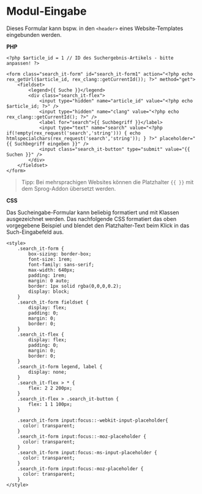 # Modul-Eingabe

Dieses Formular kann bspw. in den `<header>` eines Website-Templates eingebunden werden.

**PHP** 

```
<?php $article_id = 1 // ID des Suchergebnis-Artikels - bitte anpassen! ?>

<form class="search_it-form" id="search_it-form1" action="<?php echo rex_getUrl($article_id, rex_clang::getCurrentId()); ?>" method="get">
    <fieldset>
        <legend>{{ Suche }}</legend>
        <div class="search_it-flex">
            <input type="hidden" name="article_id" value="<?php echo $article_id; ?>" />
            <input type="hidden" name="clang" value="<?php echo rex_clang::getCurrentId(); ?>" />
            <label for="search">{{ Suchbegriff }}</label>
            <input type="text" name="search" value="<?php if(!empty(rex_request('search','string'))) { echo htmlspecialchars(rex_request('search','string')); } ?>" placeholder="{{ Suchbegriff eingeben }}" />
            <input class="search_it-button" type="submit" value="{{ Suchen }}" />
        </div>
    </fieldset>
</form>
```

> Tipp: Bei mehrsprachigen Websites können die Platzhalter `{{ }}` mit dem Sprog-Addon übersetzt werden.

**CSS**

Das Sucheingabe-Formular kann beliebig formatiert und mit Klassen ausgezeichnet werden. Das nachfolgende CSS formatiert das oben vorgegebene Beispiel und blendet den Platzhalter-Text beim Klick in das Such-Eingabefeld aus.

```
<style>
    .search_it-form {
        box-sizing: border-box;
        font-size: 1rem;
        font-family: sans-serif;
        max-width: 640px;
        padding: 1rem;
        margin: 0 auto;
        border: 1px solid rgba(0,0,0,0.2);
        display: block;
    }
    .search_it-form fieldset {
        display: flex;
        padding: 0;
        margin: 0;
        border: 0;
    }
    .search_it-flex {
        display: flex;
        padding: 0;
        margin: 0;
        border: 0;
    }
    .search_it-form legend, label {
        display: none;   
    }
    .search_it-flex > * {
        flex: 2 2 200px;   
    }
    .search_it-flex > .search_it-button {
        flex: 1 1 100px;   
    }

    .search_it-form input:focus::-webkit-input-placeholder{
      color: transparent;
    }
    .search_it-form input:focus::-moz-placeholder {
      color: transparent;
    }
    .search_it-form input:focus:-ms-input-placeholder {
      color: transparent;
    }
    .search_it-form input:focus:-moz-placeholder {
      color: transparent;
    }
</style>
```